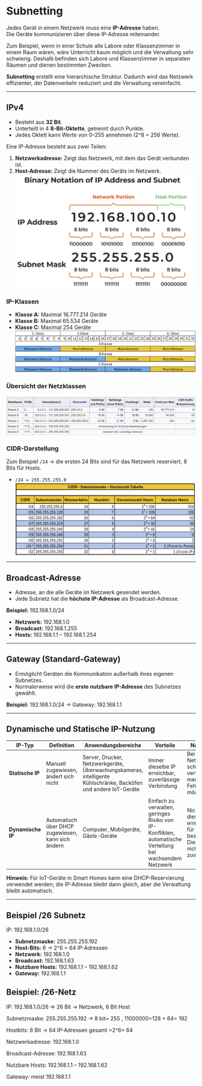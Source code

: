 # Subnetting

Jedes Gerät in einem Netzwerk muss eine **IP-Adresse** haben.  
Die Geräte kommunizieren über diese IP-Adresse miteinander.

Zum Beispiel, wenn in einer Schule alle Labore oder Klassenzimmer in einem Raum wären, wäre Unterricht kaum möglich und die Verwaltung sehr schwierig. Deshalb befinden sich Labore und Klassenzimmer in separaten Räumen und dienen bestimmten Zwecken.

**Subnetting** erstellt eine hierarchische Struktur. Dadurch wird das Netzwerk effizienter, der Datenverkehr reduziert und die Verwaltung vereinfacht.

---

## IPv4

- Besteht aus **32 Bit**.
- Unterteilt in 4 **8-Bit-Oktette**, getrennt durch Punkte.
- Jedes Oktett kann Werte von 0–255 annehmen (2^8 = 256 Werte).

Eine IP-Adresse besteht aus zwei Teilen:

1. **Netzwerkadresse:** Zeigt das Netzwerk, mit dem das Gerät verbunden ist.
2. **Host-Adresse:** Zeigt die Nummer des Geräts im Netzwerk.
   ![alt text](image-8.png)

### IP-Klassen

- **Klasse A:** Maximal 16.777.214 Geräte
- **Klasse B:** Maximal 65.534 Geräte
- **Klasse C:** Maximal 254 Geräte
  ![alt text](image-9.png)

### Übersicht der Netzklassen

![alt text](image-10.png)

### CIDR-Darstellung

Zum Beispiel `/24` → die ersten 24 Bits sind für das Netzwerk reserviert, 8 Bits für Hosts.

- `/24 = 255.255.255.0`
  ![alt text](image-11.png)

---

## Broadcast-Adresse

- Adresse, an die alle Geräte im Netzwerk gesendet werden.
- Jede Subnetz hat die **höchste IP-Adresse** als Broadcast-Adresse.

**Beispiel:** 192.168.1.0/24

- **Netzwerk:** 192.168.1.0
- **Broadcast:** 192.168.1.255
- **Hosts:** 192.168.1.1 – 192.168.1.254

---

## Gateway (Standard-Gateway)

- Ermöglicht Geräten die Kommunikation außerhalb ihres eigenen Subnetzes.
- Normalerweise wird die **erste nutzbare IP-Adresse** des Subnetzes gewählt.

**Beispiel:** 192.168.1.0/24 → Gateway: 192.168.1.1

---

## Dynamische und Statische IP-Nutzung

| IP-Typ            | Definition                                         | Anwendungsbereiche                                                                                              | Vorteile                                                                                                 | Nachteile                                                                   |
| ----------------- | -------------------------------------------------- | --------------------------------------------------------------------------------------------------------------- | -------------------------------------------------------------------------------------------------------- | --------------------------------------------------------------------------- |
| **Statische IP**  | Manuell zugewiesen, ändert sich nicht              | Server, Drucker, Netzwerkgeräte, Überwachungskameras, intelligente Kühlschränke, Backöfen und andere IoT-Geräte | Immer dieselbe IP erreichbar, zuverlässige Verbindung                                                    | Bei großen Netzwerken schwer zu verwalten, menschliche Fehler möglich       |
| **Dynamische IP** | Automatisch über DHCP zugewiesen, kann sich ändern | Computer, Mobilgeräte, Gäste-Geräte                                                                             | Einfach zu verwalten, geringes Risiko von IP-Konflikten, automatische Verteilung bei wachsendem Netzwerk | Nicht immer dieselbe IP erreichbar, für bestimmte Dienste nicht zuverlässig |

**Hinweis:** Für IoT-Geräte in Smart Homes kann eine DHCP-Reservierung verwendet werden; die IP-Adresse bleibt dann gleich, aber die Verwaltung bleibt automatisch.

---

## Beispiel /26 Subnetz

IP: 192.168.1.0/26

- **Subnetzmaske:** 255.255.255.192
- **Host-Bits:** 6 → 2^6 = 64 IP-Adressen
- **Netzwerk:** 192.168.1.0
- **Broadcast:** 192.168.1.63
- **Nutzbare Hosts:** 192.168.1.1 – 192.168.1.62
- **Gateway:** 192.168.1.1

## Beispiel: /26-Netz

IP: 192.168.1.0/26 => 26 Bit -> Netzwerk, 6 Bit Host

Subnetzmaske: 255.255.255.192 -> 8 bit= 255 , 11000000=128 + 64= 192

Hostbits: 6 Bit → 64 IP-Adressen gesamt =2^6= 64

Netzwerkadresse: 192.168.1.0

Broadcast-Adresse: 192.168.1.63

Nutzbare Hosts: 192.168.1.1 – 192.168.1.62

Gateway: meist 192.168.1.1
